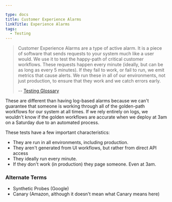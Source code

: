 ```yaml
---

type: docs
title: Customer Experience Alarms
linkTitle: Experience Alarms
tags:
  - Testing
---
```


> Customer Experience Alarms are a type of active alarm. It is a piece of software that sends requests to your system much like a user would. We use it to test the happy-path of critical customer workflows. These requests happen every minute (ideally, but can be as long as every 5 minutes). If they fail to work, or fail to run, we emit metrics that cause alerts. We run these in all of our environments, not just production, to ensure that they work and we catch errors early.
>
> -- [Testing Glossary](/docs/testing/glossary#customer-experience-alarms)

These are different than having log-based alarms because we can't guarantee that someone is working through all of the golden-path workflows for our system at all times. If we rely entirely on logs, we wouldn't know if the golden workflows are accurate when we deploy at 3am on a Saturday due to an automated process.

These tests have a few important characteristics:

- They are run in all environments, including production.
- They aren't generated from UI workflows, but rather from direct API access
- They ideally run every minute.
- If they don't work (in production) they page someone. Even at 3am.

### Alternate Terms

- Synthetic Probes (Google)
- Canary (Amazon, although it doesn't mean what Canary means here)
